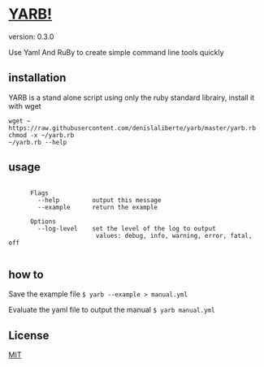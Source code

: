 # [ YARB! ](https://github.com/denislaliberte/yarb)
version: 0.3.0

Use Yaml And RuBy to create simple command line tools quickly


## installation

YARB is a stand alone script using only the ruby standard librairy, install it with wget

```
wget ~ https://raw.githubusercontent.com/denislaliberte/yarb/master/yarb.rb
chmod -x ~/yarb.rb
~/yarb.rb --help
```


## usage
```

      Flags
        --help         output this message
        --example      return the example

      Options
        --log-level    set the level of the log to output
                        values: debug, info, warning, error, fatal, off
    
```

## how to

Save the example file
`$ yarb --example > manual.yml`

Evaluate the yaml file to output the manual
`$ yarb manual.yml`


## License
[MIT](https://choosealicense.com/licenses/mit/)

